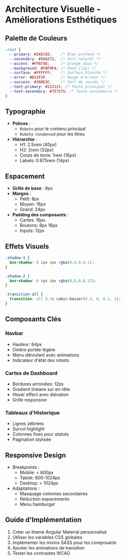 # Architecture Visuelle - Améliorations Esthétiques

## Palette de Couleurs
```css
:root {
  --primary: #2A5C82;    /* Bleu profond */
  --secondary: #5DA271;  /* Vert naturel */
  --accent: #FFB74D;     /* Orange doux */
  --background: #F8F9FA; /* Fond clair */
  --surface: #FFFFFF;    /* Surface blanche */
  --error: #D32F2F;      /* Rouge d'erreur */
  --success: #388E3C;    /* Vert de succès */
  --text-primary: #212121; /* Texte principal */
  --text-secondary: #757575; /* Texte secondaire */
}
```

## Typographie
- **Polices** : 
  - `Roboto` pour le contenu principal
  - `Roboto Condensed` pour les titres
- **Hiérarchie** :
  - H1: 2.5rem (40px)
  - H2: 2rem (32px)
  - Corps de texte: 1rem (16px)
  - Labels: 0.875rem (14px)

## Espacement
- **Grille de base** : 8px
- **Marges** :
  - Petit: 8px
  - Moyen: 16px
  - Grand: 24px
- **Padding des composants** :
  - Cartes: 16px
  - Boutons: 8px 16px
  - Inputs: 12px

## Effets Visuels
```css
.shadow-1 {
  box-shadow: 0 2px 4px rgba(0,0,0,0.1);
}

.shadow-2 {
  box-shadow: 0 4px 8px rgba(0,0,0,0.12);
}

.transition-all {
  transition: all 0.3s cubic-bezier(0.4, 0, 0.2, 1);
}
```

## Composants Clés

### Navbar
- Hauteur: 64px
- Ombre portée légère
- Menu déroulant avec animations
- Indicateur d'état des robots

### Cartes de Dashboard
- Bordures arrondies: 12px
- Gradient linéaire sur en-tête
- Hover effect avec élévation
- Grille responsive

### Tableaux d'Historique
- Lignes zébrées
- Survol highlight
- Colonnes fixes pour statuts
- Pagination stylisée

## Responsive Design
- Breakpoints :
  - Mobile: < 600px
  - Tablet: 600-1024px
  - Desktop: > 1024px
- Adaptations :
  - Masquage colonnes secondaires
  - Réduction espacements
  - Menu hamburger

## Guide d'Implémentation
1. Créer un theme Angular Material personnalisé
2. Utiliser les variables CSS globales
3. Implémenter les mixins SASS pour les composants
4. Ajouter les animations de transition
5. Tester les contrastes WCAG